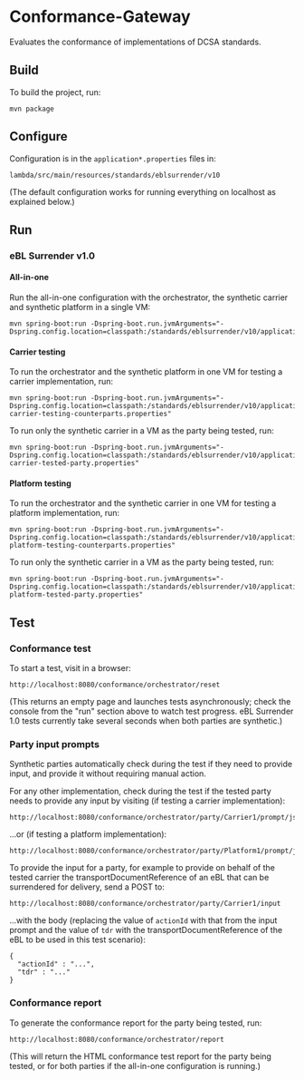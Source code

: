 # Conformance-Gateway
Evaluates the conformance of implementations of DCSA standards.

## Build
To build the project, run:
```
mvn package
```

## Configure

Configuration is in the `application*.properties` files in:
```
lambda/src/main/resources/standards/eblsurrender/v10
```
(The default configuration works for running everything on localhost as explained below.)

## Run

### eBL Surrender v1.0

#### All-in-one

Run the all-in-one configuration with the orchestrator, the synthetic carrier and synthetic platform in a single VM:
```
mvn spring-boot:run -Dspring-boot.run.jvmArguments="-Dspring.config.location=classpath:/standards/eblsurrender/v10/application.properties"
 ```

#### Carrier testing

To run the orchestrator and the synthetic platform in one VM for testing a carrier implementation, run:
```
mvn spring-boot:run -Dspring-boot.run.jvmArguments="-Dspring.config.location=classpath:/standards/eblsurrender/v10/application-carrier-testing-counterparts.properties"
 ```

To run only the synthetic carrier in a VM as the party being tested, run:
```
mvn spring-boot:run -Dspring-boot.run.jvmArguments="-Dspring.config.location=classpath:/standards/eblsurrender/v10/application-carrier-tested-party.properties"
 ```

#### Platform testing

To run the orchestrator and the synthetic carrier in one VM for testing a platform implementation, run:
```
mvn spring-boot:run -Dspring-boot.run.jvmArguments="-Dspring.config.location=classpath:/standards/eblsurrender/v10/application-platform-testing-counterparts.properties"
 ```

To run only the synthetic carrier in a VM as the party being tested, run:
```
mvn spring-boot:run -Dspring-boot.run.jvmArguments="-Dspring.config.location=classpath:/standards/eblsurrender/v10/application-platform-tested-party.properties"
 ```

## Test

### Conformance test

To start a test, visit in a browser:
```
http://localhost:8080/conformance/orchestrator/reset
```
(This returns an empty page and launches tests asynchronously; check the console from the "run" section above to watch test progress. eBL Surrender 1.0 tests currently take several seconds when both parties are synthetic.)

### Party input prompts
Synthetic parties automatically check during the test if they need to provide input, and provide it without requiring manual action.

For any other implementation, check during the test if the tested party needs to provide any input by visiting (if testing a carrier implementation):
```
http://localhost:8080/conformance/orchestrator/party/Carrier1/prompt/json
```
...or (if testing a platform implementation):
```
http://localhost:8080/conformance/orchestrator/party/Platform1/prompt/json
```

To provide the input for a party, for example to provide on behalf of the tested carrier the transportDocumentReference of an eBL that can be surrendered for delivery, send a POST to:
```
http://localhost:8080/conformance/orchestrator/party/Carrier1/input
```
...with the body (replacing the value of `actionId` with that from the input prompt and the value of `tdr` with the transportDocumentReference of the eBL to be used in this test scenario):
```
{
  "actionId" : "...",
  "tdr" : "..."
}
```

### Conformance report

To generate the conformance report for the party being tested, run:
```
http://localhost:8080/conformance/orchestrator/report
```
(This will return the HTML conformance test report for the party being tested, or for both parties if the all-in-one configuration is running.)
